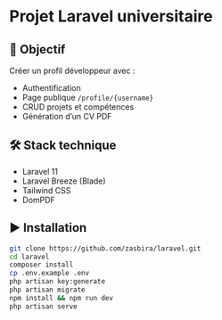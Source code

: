 #  Projet Laravel universitaire

## 🎯 Objectif
Créer un profil développeur avec :
- Authentification
- Page publique `/profile/{username}`
- CRUD projets et compétences
- Génération d’un CV PDF

## 🛠️ Stack technique
- Laravel 11
- Laravel Breeze (Blade)
- Tailwind CSS
- DomPDF

## ▶️ Installation

```bash
git clone https://github.com/zasbira/laravel.git
cd laravel
composer install
cp .env.example .env
php artisan key:generate
php artisan migrate
npm install && npm run dev
php artisan serve
